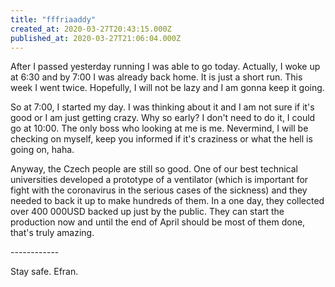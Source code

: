 ```yaml
---
title: "fffriaaddy"
created_at: 2020-03-27T20:43:15.000Z
published_at: 2020-03-27T21:06:04.000Z
---
```

After I passed yesterday running I was able to go today. Actually, I woke up at 6:30 and by 7:00 I was already back home. It is just a short run. This week I went twice. Hopefully, I will not be lazy and I am gonna keep it going.

So at 7:00, I started my day. I was thinking about it and I am not sure if it's good or I am just getting crazy. Why so early? I don't need to do it, I could go at 10:00. The only boss who looking at me is me. Nevermind, I will be checking on myself, keep you informed if it's craziness or what the hell is going on, haha.

Anyway, the Czech people are still so good. One of our best technical universities developed a prototype of a ventilator (which is important for fight with the coronavirus in the serious cases of the sickness) and they needed to back it up to make hundreds of them. In a one day, they collected over 400 000USD backed up just by the public. They can start the production now and until the end of April should be most of them done, that's truly amazing.

  

\------------

Stay safe. Efran.
